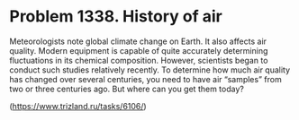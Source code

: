 # Problem 1338. History of air 

Meteorologists note global climate change on Earth. It also affects air quality. Modern equipment is capable of quite accurately determining fluctuations in its chemical composition. However, scientists began to conduct such studies relatively recently. To determine how much air quality has changed over several centuries, you need to have air “samples” from two or three centuries ago. But where can you get them today?

(https://www.trizland.ru/tasks/6106/)